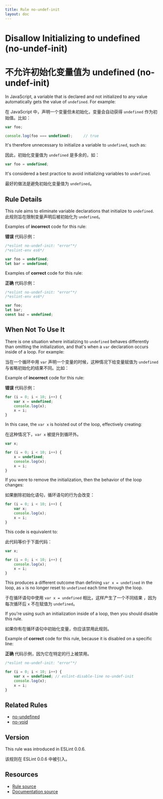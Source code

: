 ```yaml
---
title: Rule no-undef-init
layout: doc
---
```

<!-- Note: No pull requests accepted for this file. See README.md in the root directory for details. -->

# Disallow Initializing to undefined (no-undef-init)

# 不允许初始化变量值为 undefined (no-undef-init)

In JavaScript, a variable that is declared and not initialized to any value automatically gets the value of `undefined`. For example:

在 JavaScript 中，声明一个变量但未初始化，变量会自动获得 `undefined` 作为初始值。比如：

```js
var foo;

console.log(foo === undefined);     // true
```

It's therefore unnecessary to initialize a variable to `undefined`, such as:

因此，初始化变量值为 `undefined` 是多余的，如：

```js
var foo = undefined;
```

It's considered a best practice to avoid initializing variables to `undefined`.

最好的做法是避免初始化变量值为 `undefined`。

## Rule Details

This rule aims to eliminate variable declarations that initialize to `undefined`.
此规则旨在限制变量声明后被初始化为 `undefined`。

Examples of **incorrect** code for this rule:

**错误** 代码示例：

```js
/*eslint no-undef-init: "error"*/
/*eslint-env es6*/

var foo = undefined;
let bar = undefined;
```

Examples of **correct** code for this rule:

**正确** 代码示例：
```js
/*eslint no-undef-init: "error"*/
/*eslint-env es6*/

var foo;
let bar;
const baz = undefined;
```

## When Not To Use It

There is one situation where initializing to `undefined` behaves differently than omitting the initialization, and that's when a `var` declaration occurs inside of a loop. For example:

当在一个循环中用 `var` 声明一个变量的时候，这种情况下给变量赋值为 `undefined` 与省略初始化的结果不同。比如：

Example of **incorrect** code for this rule:

**错误** 代码示例：

```js
for (i = 0; i < 10; i++) {
    var x = undefined;
    console.log(x);
    x = i;
}
```

In this case, the `var x` is hoisted out of the loop, effectively creating:

在这种情况下，`var x` 被提升到循环外。

```js
var x;

for (i = 0; i < 10; i++) {
    x = undefined;
    console.log(x);
    x = i;
}
```

If you were to remove the initialization, then the behavior of the loop changes:

如果删除初始化语句，循环语句的行为会改变：

```js
for (i = 0; i < 10; i++) {
    var x;
    console.log(x);
    x = i;
}
```

This code is equivalent to:

此代码等价于下面代码：

```js
var x;

for (i = 0; i < 10; i++) {
    console.log(x);
    x = i;
}
```

This produces a different outcome than defining `var x = undefined` in the loop, as `x` is no longer reset to `undefined` each time through the loop.

于在循环语句中使用 `var x = undefined` 相比，这样产生了一个不同结果 ，因为每次循环后 `x` 不在赋值为 `undefined`。

If you're using such an initialization inside of a loop, then you should disable this rule.

如果你有在循环语句中初始化变量，你应该禁用此规则。

Example of **correct** code for this rule, because it is disabled on a specific line:

**正确** 代码示例，因为它在特定的行上被禁用。

```js
/*eslint no-undef-init: "error"*/

for (i = 0; i < 10; i++) {
    var x = undefined; // eslint-disable-line no-undef-init
    console.log(x);
    x = i;
}
```

## Related Rules

* [no-undefined](no-undefined)
* [no-void](no-void)

## Version

This rule was introduced in ESLint 0.0.6.

该规则在 ESLint 0.0.6 中被引入。

## Resources

* [Rule source](https://github.com/eslint/eslint/tree/master/lib/rules/no-undef-init.js)
* [Documentation source](https://github.com/eslint/eslint/tree/master/docs/rules/no-undef-init.md)
